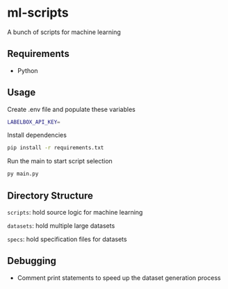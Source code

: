 # ml-scripts

A bunch of scripts for machine learning

## Requirements

- Python 

## Usage

Create .env file and populate these variables
```bash
LABELBOX_API_KEY=
```

Install dependencies
```bash
pip install -r requirements.txt
```

Run the main to start script selection
```bash
py main.py
```

## Directory Structure

`scripts`: hold source logic for machine learning

`datasets`: hold multiple large datasets

`specs`: hold specification files for datasets


## Debugging

- Comment print statements to speed up the dataset generation process